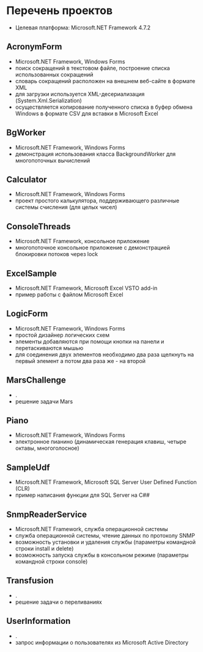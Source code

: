 # Перечень проектов

* Целевая платформа: Microsoft.NET Framework 4.7.2

## AcronymForm

* Microsoft.NET Framework, Windows Forms
* поиск сокращений в текстовом файле, построение списка использованных сокращений
* словарь сокращений расположен на внешнем веб-сайте в формате XML
* для загрузки используется XML-десериализация (System.Xml.Serialization)
* осуществляется копирование полученного списка в буфер обмена Windows в формате CSV для вставки в Microsoft Excel 

## BgWorker

* Microsoft.NET Framework, Windows Forms
* демонстрация использования класса BackgroundWorker для многопоточных вычислений

## Calculator

* Microsoft.NET Framework, Windows Forms
* проект простого калькулятора, поддерживающего различные системы счисления (для целых чисел)

## ConsoleThreads

* Microsoft.NET Framework, консольное приложение
* многопоточное консольное приложение c демонстрацией блокировки потоков через lock

## ExcelSample

* Microsoft.NET Framework, Microsoft Excel VSTO add-in
* пример работы с файлом Microsoft Excel

## LogicForm

* Microsoft.NET Framework, Windows Forms
* простой дизайнер логических схем
* элементы добавляются при помощи кнопки на панели и перетаскиваются мышью
* для соединения двух элементов необходимо два раза щелкнуть на первый элемент а потом два раза же - на второй

## MarsChallenge

* .
* решение задачи Mars

## Piano

* Microsoft.NET Framework, Windows Forms
* электронное пианино (динамическая генерация клавиш, четыре октавы, многоголосное)

## SampleUdf

* Microsoft.NET Framework, Microsoft SQL Server User Defined Function (CLR)
* пример написания функции для SQL Server на C##

## SnmpReaderService

* Microsoft.NET Framework, служба операционной системы
* служба операционной системы, чтение данных по протоколу SNMP
* возможность установки и удаления службы (параметры командной строки install и delete)
* возможность запуска службы в консольном режиме (параметры командной строки console) 

## Transfusion

* .
* решение задачи о переливаниях

## UserInformation

* .
* запрос информации о пользователях из Microsoft Active Directory